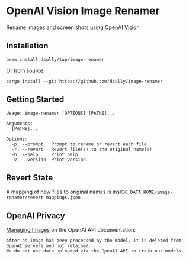 # OpenAI Vision Image Renamer

Rename images and screen shots using OpenAI Vision

## Installation

```shell
brew install dsully/tap/image-renamer
```

Or from source:

```shell
cargo install --git https://github.com/dsully/image-renamer
```

## Getting Started

```shell
Usage: image-renamer [OPTIONS] [PATHS]...

Arguments:
  [PATHS]...

Options:
  -p, --prompt   Prompt to rename or revert each file
  -r, --revert   Revert file(s) to the original name(s)
  -h, --help     Print help
  -V, --version  Print version
```

## Revert State

A mapping of new files to original names is in`$XDG_DATA_HOME/image-renamer/revert-mappings.json`

## OpenAI Privacy

[Managing Images](https://platform.openai.com/docs/guides/vision/managing-images) on the OpenAI API documentation:

```text
After an image has been processed by the model, it is deleted from OpenAI servers and not retained.
We do not use data uploaded via the OpenAI API to train our models.
````
